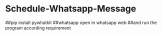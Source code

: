 # Schedule-Whatsapp-Message
##pip install pywhatkit
##whatsapp open in whatsapp web
##and run the program according requirement
